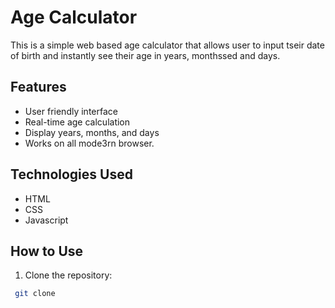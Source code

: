 # Age Calculator
This is a simple web based age calculator that allows user to input tseir date of birth and instantly see their age in years, monthssed and days.

## Features
- User friendly interface
- Real-time age calculation
- Display years, months, and days
- Works on all mode3rn browser.

## Technologies Used
- HTML
- CSS
- Javascript

## How to Use
1. Clone the repository:
 ```bash
  git clone  
